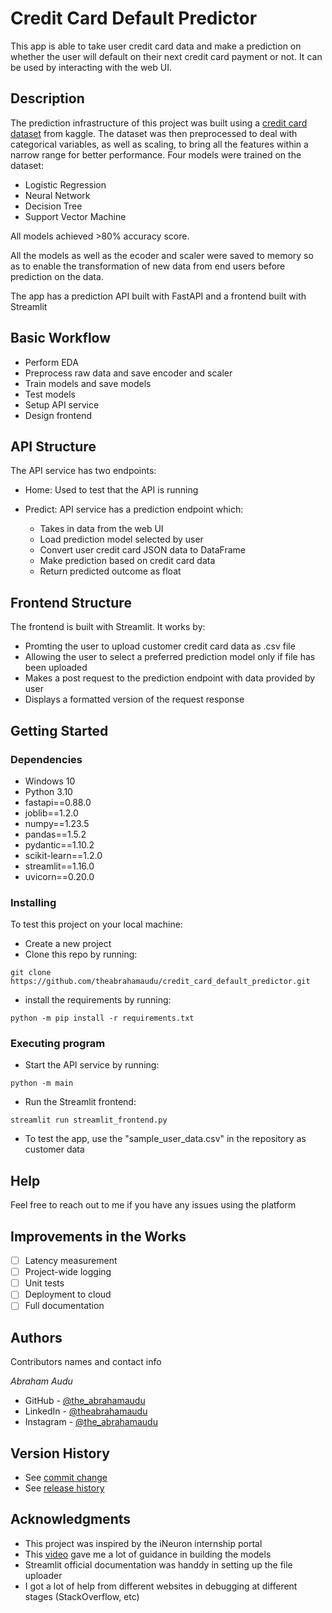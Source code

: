 # Credit Card Default Predictor

This app is able to take user credit card data and make a prediction on whether the user will default
on their next credit card payment or not. 
It can be used by interacting with the web UI.

## Description

The prediction infrastructure of this project was built using a [credit card dataset](https://www.kaggle.com/datasets/uciml/default-of-credit-card-clients-dataset) from kaggle.
The dataset was then preprocessed to deal with categorical variables, as well as scaling, to bring all the features within a narrow range for better performance.
Four models were trained on the dataset:
* Logistic Regression
* Neural Network
* Decision Tree
* Support Vector Machine

All models achieved >80% accuracy score.

All the models as well as the ecoder and scaler were saved to memory so as to enable the transformation of new data from end users before prediction on the data.

The app has a prediction API built with FastAPI and a frontend built with Streamlit

## Basic Workflow
  - Perform EDA
  - Preprocess raw data and save encoder and scaler
  - Train models and save models
  - Test models
  - Setup API service
  - Design frontend

## API Structure
The API service has two endpoints:
* Home: Used to test that the API is running

* Predict: API service has a prediction endpoint which:
  - Takes in data from the web UI
  - Load prediction model selected by user
  - Convert user credit card JSON data to DataFrame
  - Make prediction based on credit card data
  - Return predicted outcome as float

## Frontend Structure
The frontend is built with Streamlit.
It works by:
  - Promting the user to upload customer credit card data as .csv file
  - Allowing the user to select a preferred prediction model only if file has been uploaded
  - Makes a post request to the prediction endpoint with data provided by user
  - Displays a formatted version of the request response


## Getting Started

### Dependencies

* Windows 10
* Python 3.10
* fastapi==0.88.0
* joblib==1.2.0
* numpy==1.23.5
* pandas==1.5.2
* pydantic==1.10.2
* scikit-learn==1.2.0
* streamlit==1.16.0
* uvicorn==0.20.0

### Installing
To test this project on your local machine:
* Create a new project
* Clone this repo by running:
```
git clone https://github.com/theabrahamaudu/credit_card_default_predictor.git
```
* install the requirements by running:
```
python -m pip install -r requirements.txt
```

### Executing program

* Start the API service by running:  
```
python -m main
```
* Run the Streamlit frontend:
```
streamlit run streamlit_frontend.py
```
* To test the app, use the "sample_user_data.csv" in the repository as customer data

## Help

Feel free to reach out to me if you have any issues using the platform

## Improvements in the Works
- [ ] Latency measurement
- [ ] Project-wide logging
- [ ] Unit tests
- [ ] Deployment to cloud
- [ ] Full documentation

## Authors

Contributors names and contact info

*Abraham Audu* 
* GitHub - [@the_abrahamaudu](https://github.com/theabrahamaudu)
* LinkedIn - [@theabrahamaudu](https://www.linkedin.com/in/theabrahamaudu/)
* Instagram - [@the_abrahamaudu](https://www.instagram.com/the_abrahamaudu/)

## Version History
* See [commit change](https://github.com/theabrahamaudu/credit_card_default_predictor/commits/main)
* See [release history](https://github.com/theabrahamaudu/credit_card_default_predictor/releases)


## Acknowledgments
* This project was inspired by the iNeuron internship portal
* This [video](https://www.youtube.com/watch?v=kn5hVBR40eo) gave me a lot of guidance in building the models
* Streamlit official documentation was handdy in setting up the file uploader
* I got a lot of help from different websites in debugging at different stages (StackOverflow, etc)
